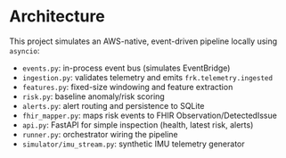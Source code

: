 # Architecture

This project simulates an AWS-native, event-driven pipeline locally using `asyncio`:

- `events.py`: in-process event bus (simulates EventBridge)
- `ingestion.py`: validates telemetry and emits `frk.telemetry.ingested`
- `features.py`: fixed-size windowing and feature extraction
- `risk.py`: baseline anomaly/risk scoring
- `alerts.py`: alert routing and persistence to SQLite
- `fhir_mapper.py`: maps risk events to FHIR Observation/DetectedIssue
- `api.py`: FastAPI for simple inspection (health, latest risk, alerts)
- `runner.py`: orchestrator wiring the pipeline
- `simulator/imu_stream.py`: synthetic IMU telemetry generator
